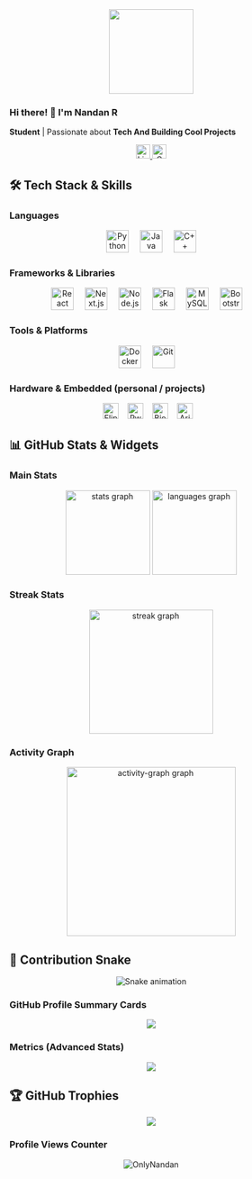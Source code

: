 <div align="center">
  <img height="150" src="https://media.giphy.com/media/M9gbBd9nbDrOTu1Mqx/giphy.gif" />
</div>

### Hi there! 👋 I'm Nandan R  
**Student** | Passionate about **Tech And Building Cool Projects**

<div align="center">
  <a href="https://www.linkedin.com/in/nandanreddys/">
    <img src="https://img.shields.io/static/v1?message=LinkedIn&logo=linkedin&label=&color=0077B5&logoColor=white&labelColor=&style=for-the-badge" height="25" alt="LinkedIn" />
  </a>
  <a href="mailto:Nandan.bunny@gmail.com">
    <img src="https://img.shields.io/static/v1?message=Gmail&logo=gmail&label=&color=D14836&logoColor=white&labelColor=&style=for-the-badge" height="25" alt="Gmail" />
  </a>
</div>

## 🛠️ Tech Stack & Skills

### Languages
<div align="center">
  <img src="https://cdn.jsdelivr.net/gh/devicons/devicon/icons/python/python-original.svg" height="40" alt="Python" />
  <img width="12" />
  <img src="https://cdn.jsdelivr.net/gh/devicons/devicon/icons/java/java-original.svg" height="40" alt="Java" />
  <img width="12" />
  <img src="https://cdn.jsdelivr.net/gh/devicons/devicon/icons/cplusplus/cplusplus-original.svg" height="40" alt="C++" />
</div>

### Frameworks & Libraries
<div align="center">
  <img src="https://cdn.jsdelivr.net/gh/devicons/devicon/icons/react/react-original.svg" height="40" alt="React" />
  <img width="12" />
  <img src="https://cdn.jsdelivr.net/gh/devicons/devicon/icons/nextjs/nextjs-original.svg" height="40" alt="Next.js" />
  <img width="12" />
  <img src="https://cdn.jsdelivr.net/gh/devicons/devicon/icons/nodejs/nodejs-original.svg" height="40" alt="Node.js" />
  <img width="12" />
  <img src="https://cdn.simpleicons.org/flask/ffffff" height="40" alt="Flask White" />
  <img width="12" />
  <img src="https://cdn.jsdelivr.net/gh/devicons/devicon/icons/mysql/mysql-original.svg" height="40" alt="MySQL" />
  <img width="12" />
  <img src="https://cdn.jsdelivr.net/gh/devicons/devicon/icons/bootstrap/bootstrap-original.svg" height="40" alt="Bootstrap" />
  <img width="12" />
</div>

### Tools & Platforms
<div align="center">
  <img src="https://cdn.jsdelivr.net/gh/devicons/devicon/icons/docker/docker-original.svg" height="40" alt="Docker" />
  <img width="12" />
  <img src="https://cdn.jsdelivr.net/gh/devicons/devicon/icons/git/git-original.svg" height="40" alt="Git" />
  <img width="12" />
</div>

### Hardware & Embedded (personal / projects)
<div align="center">
  <img src="https://img.shields.io/badge/Flipper%20Zero-%20-black?style=for-the-badge&logo=flipperzero&logoColor=white" alt="Flipper Zero" height="28" />
  <img width="8" />
  <img src="https://img.shields.io/badge/Pwnagotchi-%20-black?style=for-the-badge&logo=pwnagotchi&logoColor=white" alt="Pwnagotchi" height="28" />
  <img width="8" />
  <img src="https://img.shields.io/badge/Bjorn-%20-WIP?style=for-the-badge" alt="Bjorn (WIP)" height="28" />
  <img width="8" />
  <img src="https://img.shields.io/badge/Aries-%20-WIP?style=for-the-badge" alt="Aries (WIP)" height="28" />
  <img width="8" />
</div>

## 📊 GitHub Stats & Widgets

### Main Stats
<div align="center">
  <img src="https://github-readme-stats.vercel.app/api?username=onlynandan&hide_title=false&hide_rank=false&show_icons=true&include_all_commits=true&count_private=true&disable_animations=false&theme=dracula&locale=en&hide_border=false&order=1" height="150" alt="stats graph"  />
  <img src="https://github-readme-stats.vercel.app/api/top-langs?username=onlynandan&locale=en&hide_title=false&layout=compact&card_width=320&langs_count=5&theme=dracula&hide_border=false&order=2" height="150" alt="languages graph"  />
</div>

### Streak Stats
<div align="center">
  <img src="https://streak-stats.demolab.com?user=OnlyNandan&locale=en&mode=daily&theme=dark&hide_border=false&border_radius=5&order=3" height="220" alt="streak graph"  />
</div>


### Activity Graph
<div align="center">
  <img src="https://github-readme-activity-graph.vercel.app/graph?username=OnlyNandan&radius=16&theme=react&area=true&order=5" height="300" alt="activity-graph graph"  />
</div>

## 🐍 Contribution Snake
<div align="center">
  <img src="https://raw.githubusercontent.com/OnlyNandan/OnlyNandan/output/github-contribution-grid-snake.svg" alt="Snake animation" />
</div>

### GitHub Profile Summary Cards
<div align="center">
  <img src="https://github-profile-summary-cards.vercel.app/api/cards/profile-details?username=OnlyNandan&theme=radical" />
</div>


### Metrics (Advanced Stats)
<div align="center">
  <img src="https://metrics.lecoq.io/OnlyNandan?template=classic&base.header=0&gists=1&lines=1&config.timezone=America%2FNew_York" />
</div>

## 🏆 GitHub Trophies
<div align="center">
  <img src="https://github-profile-trophy.vercel.app?username=OnlyNandan&theme=radical&no-frame=false&no-bg=true&margin-w=4" />
</div>

### Profile Views Counter
<div align="center">
  <img src="https://komarev.com/ghpvc/?username=OnlyNandan&label=Profile%20views&color=0e75b6&style=flat" alt="OnlyNandan" />
</div>